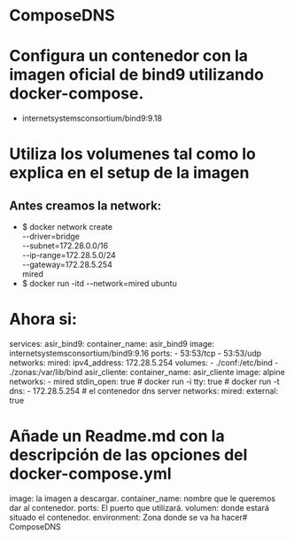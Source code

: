 # ComposeDNS
# Configura un contenedor con la imagen oficial de bind9 utilizando docker-compose.
- internetsystemsconsortium/bind9:9.18
# Utiliza los volumenes tal como lo explica en el setup de la imagen

## Antes creamos la network:
- $ docker network create \
  --driver=bridge \
  --subnet=172.28.0.0/16 \
  --ip-range=172.28.5.0/24 \
  --gateway=172.28.5.254 \
  mired
- $ docker run -itd --network=mired ubuntu
# Ahora si:
services:
  asir_bind9:
    container_name: asir_bind9
    image: internetsystemsconsortium/bind9:9.16
    ports:
      - 53:53/tcp
      - 53:53/udp
    networks:
      mired:
        ipv4_address: 172.28.5.254
    volumes:
      - ./conf:/etc/bind
      - ./zonas:/var/lib/bind
  asir_cliente:
    container_name: asir_cliente
    image: alpine
    networks:
      - mired
    stdin_open: true  # docker run -i
    tty: true         # docker run -t
    dns:
      - 172.28.5.254  # el contenedor dns server
networks:
  mired: 
    external: true
# Añade un Readme.md con la descripción de las opciones del docker-compose.yml
image: la imagen a descargar.
container_name: nombre que le queremos dar al contenedor.
ports: El puerto que utilizará.
volumen: donde estará situado el contenedor.
environment: Zona donde se va ha hacer# ComposeDNS
